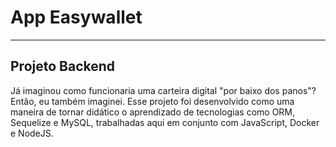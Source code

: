 # App Easywallet 
---
## Projeto Backend

Já imaginou como funcionaria uma carteira digital "por baixo dos panos"? Então, eu também imaginei. Esse projeto foi desenvolvido como uma maneira de tornar didático o aprendizado de tecnologias como ORM, Sequelize e MySQL, trabalhadas aqui em conjunto com JavaScript, Docker e NodeJS.